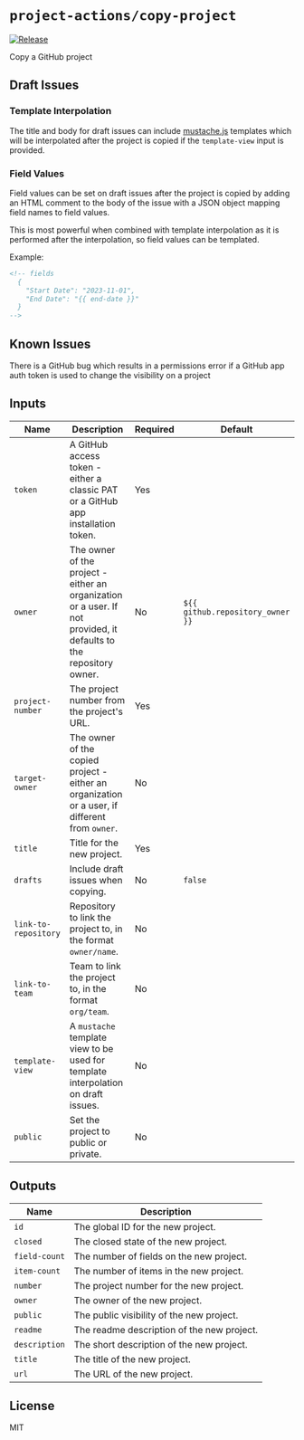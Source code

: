 # `project-actions/copy-project`

[![Release](https://img.shields.io/github/v/release/dsanders11/project-actions?color=blue)](https://github.com/dsanders11/project-actions/releases)

Copy a GitHub project

## Draft Issues

### Template Interpolation

The title and body for draft issues can include [mustache.js](https://github.com/janl/mustache.js)
templates which will be interpolated after the project is copied if the
`template-view` input is provided.

### Field Values

Field values can be set on draft issues after the project is copied by adding
an HTML comment to the body of the issue with a JSON object mapping field names
to field values.

This is most powerful when combined with template interpolation as it is
performed after the interpolation, so field values can be templated.

Example:

```html
<!-- fields
  {
    "Start Date": "2023-11-01",
    "End Date": "{{ end-date }}"
  }
-->
```

## Known Issues

There is a GitHub bug which results in a permissions error if a GitHub app auth token
is used to change the visibility on a project

## Inputs

| Name              | Description                                        | Required | Default                                      |
|-------------------|----------------------------------------------------|----------|----------------------------------------------|
| `token`           | A GitHub access token - either a classic PAT or a GitHub app installation token. | Yes      |                                              |
| `owner`           | The owner of the project - either an organization or a user. If not provided, it defaults to the repository owner. | No       | `${{ github.repository_owner }}`           |
| `project-number`  | The project number from the project's URL.         | Yes      |                                              |
| `target-owner`    | The owner of the copied project - either an organization or a user, if different from `owner`. | No       |                                              |
| `title`           | Title for the new project.                         | Yes      |                                              |
| `drafts`          | Include draft issues when copying.                 | No       | `false`                                      |
| `link-to-repository` | Repository to link the project to, in the format `owner/name`. | No       |                                              |
| `link-to-team`    | Team to link the project to, in the format `org/team`. | No       |                                              |
| `template-view`   | A `mustache` template view to be used for template interpolation on draft issues. | No       |                                              |
| `public`          | Set the project to public or private.              | No       |                                              |

## Outputs

| Name              | Description                                        |
|-------------------|----------------------------------------------------|
| `id`              | The global ID for the new project.                 |
| `closed`          | The closed state of the new project.               |
| `field-count`     | The number of fields on the new project.           |
| `item-count`      | The number of items in the new project.            |
| `number`          | The project number for the new project.            |
| `owner`           | The owner of the new project.                      |
| `public`          | The public visibility of the new project.          |
| `readme`          | The readme description of the new project.         |
| `description`     | The short description of the new project.          |
| `title`           | The title of the new project.                      |
| `url`             | The URL of the new project.                        |

## License

MIT
